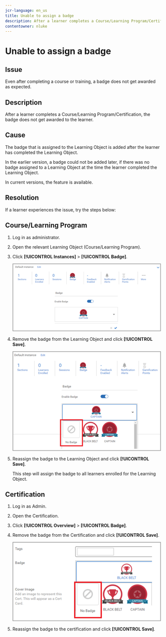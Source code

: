 ```yaml
---
jcr-language: en_us
title: Unable to assign a badge
description: After a learner completes a Course/Learning Program/Certification, the badge does not get awarded to the learner.
contentowner: nluke
---
```



# Unable to assign a badge

## Issue

Even after completing a course or training, a badge does not get awarded as expected.

## Description

After a learner completes a Course/Learning Program/Certification, the badge does not get awarded to the learner.

## Cause

The badge that is assigned to the Learning Object is added after the learner has completed the Learning Object.

In the earlier version, a badge could not be added later, if there was no badge assigned to a Learning Object at the time the learner completed the Learning Object.

In current versions, the feature is available.

## Resolution

If a learner experiences the issue, try the steps below:

## Course/Learning Program

1. Log in as administrator.  

1. Open the relevant Learning Object (Course/Learning Program).  

1. Click **[!UICONTROL Instances]** > **[!UICONTROL Badge]**.

   ![](assets/view-a-badge.png)

1. Remove the badge from the Learning Object and click **[!UICONTROL Save]**.

   ![](assets/remove-a-badge.png)

1. Reassign the badge to the Learning Object and click **[!UICONTROL Save]**. 

   This step will assign the badge to all learners enrolled for the Learning Object.

## Certification

1. Log in as Admin.  
1. Open the Certification.  
1. Click **[!UICONTROL Overview]** > **[!UICONTROL Badge]**.
1. Remove the badge from the Certification and click **[!UICONTROL Save]**.

   ![](assets/remove-a-badge-cert.png)

1. Reassign the badge to the certification and click **[!UICONTROL Save]**. 
